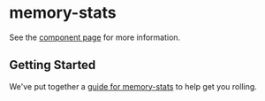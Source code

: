 # memory-stats

See the [component page](http://ragingwind.github.io/polymer-memory-stats) for more information.

## Getting Started

We've put together a [guide for memory-stats](http://www.polymer-project.org/docs/start/reusableelements.html) to help get you rolling.
